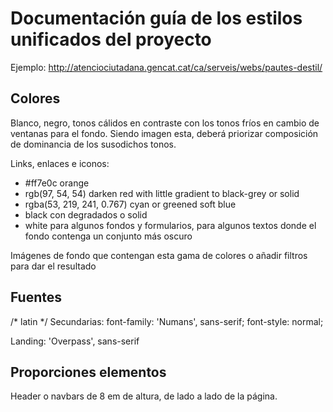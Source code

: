 # Documentación guía de los estilos unificados del proyecto

Ejemplo: http://atenciociutadana.gencat.cat/ca/serveis/webs/pautes-destil/

## Colores

Blanco, negro, tonos cálidos en contraste con los tonos fríos en cambio de ventanas para el fondo. Siendo imagen esta, deberá priorizar composición de dominancia de los susodichos tonos.

Links, enlaces e iconos:
  - #ff7e0c orange
  - rgb(97, 54, 54) darken red with little gradient to black-grey or solid
  - rgba(53, 219, 241, 0.767) cyan or greened soft blue
  - black con degradados o solid
  - white para algunos fondos y formularios, para algunos textos donde el fondo contenga un conjunto más oscuro

  Imágenes de fondo que contengan esta gama de colores o añadir filtros para dar el resultado

## Fuentes

/* latin */
  Secundarias: font-family: 'Numans', sans-serif;
                font-style: normal;

  Landing: 'Overpass', sans-serif

## Proporciones elementos

Header o navbars de 8 em de altura, de lado a lado de la página.
